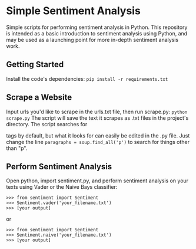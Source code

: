 # Simple Sentiment Analysis
Simple scripts for performing sentiment analysis in Python. This repository is intended as a basic introduction to sentiment analysis using Python, and may be used as a launching point for more in-depth sentiment analysis work.

## Getting Started
Install the code's dependencies:
`pip install -r requirements.txt`

## Scrape a Website
Input urls you'd like to scrape in the urls.txt file, then run scrape.py:
`python scrape.py`
The script will save the text it scrapes as .txt files in the project's directory. The script searches for <p> tags by default, but what it looks for can easily be edited in the .py file. Just change the line `paragraphs = soup.find_all('p')` to search for things other than "p".
  
## Perform Sentiment Analysis
Open python, import sentiment.py, and perform sentiment analysis on your texts using Vader or the Naive Bays classifier:
```
>>> from sentiment import Sentiment
>>> Sentiment.vader('your_filename.txt')
>>> [your output]
```
or
```
>>> from sentiment import Sentiment
>>> Sentiment.naive('your_filename.txt')
>>> [your output]
```
  
 
